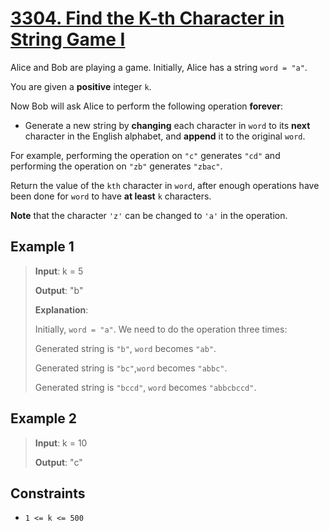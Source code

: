# [3304. Find the K-th Character in String Game I](https://leetcode.com/problems/find-the-k-th-character-in-string-game-i)

Alice and Bob are playing a game. Initially, Alice has a string `word = "a"`.

You are given a **positive** integer `k`.

Now Bob will ask Alice to perform the following operation **forever**:

- Generate a new string by **changing** each character in `word` to its **next** character in the English alphabet, and **append** it to the original `word`.

For example, performing the operation on `"c"` generates `"cd"` and performing the operation on `"zb"` generates `"zbac"`.

Return the value of the `kth` character in `word`, after enough operations have been done for `word` to have **at least** `k` characters.

**Note** that the character `'z'` can be changed to `'a'` in the operation.

## Example 1

> **Input**: k = 5
>
> **Output**: "b"
>
> **Explanation**:
>
> Initially, `word = "a"`. We need to do the operation three times:
>
> Generated string is `"b"`, `word` becomes `"ab"`.
>
> Generated string is `"bc"`,`word` becomes `"abbc"`.
>
> Generated string is `"bccd"`, `word` becomes `"abbcbccd"`.

## Example 2

> **Input**: k = 10
>
> **Output**: "c"

## Constraints

- `1 <= k <= 500`
